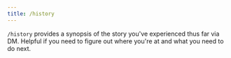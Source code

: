 ```yaml
---
title: /history
---
```


`/history` provides a synopsis of the story you've experienced thus far via DM. Helpful if you need to figure out where you're at and what you need to do next.
